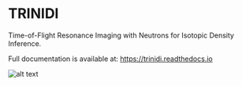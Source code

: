 # TRINIDI
Time-of-Flight Resonance Imaging with Neutrons for Isotopic Density Inference.

Full documentation is available at: https://trinidi.readthedocs.io

![alt text](https://github.com/lanl/trinidi/blob/main/uc.svg?raw=true)

